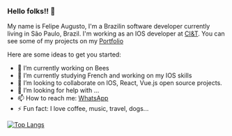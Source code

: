 ### Hello folks!!  👋

My name is Felipe Augusto, I'm a Brazilin software developer currently living in São Paulo, Brazil.
I'm working as an IOS developer at [CI&T](https://ciandt.com/br/pt-br). 
You can see some of my projects on my [Portfolio](https://www.felipas.com)

Here are some ideas to get you started:

- 🔭 I’m currently working on Bees
- 🌱 I’m currently studying French and working on my IOS skills 
- 👯 I’m looking to collaborate on IOS, React, Vue.js open source projects.
- 🤔 I’m looking for help with ...
- 📫 How to reach me: [WhatsApp](https://api.whatsapp.com/send?phone=5515996907676)
- ⚡ Fun fact: I love coffee, music, travel, dogs... 



[![Top Langs](https://github-readme-stats.vercel.app/api/top-langs/?username=Felipaugsts)](https://github.com/Felipaugsts/github-readme-stats)
